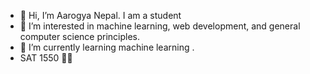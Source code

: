 - 👋 Hi, I’m Aarogya Nepal. I am a student
- 👀 I’m interested in machine learning, web development, and general computer science principles.
- 🌱 I’m currently learning machine learning .
- SAT 1550 🥶🥶


<!---
Aarogya27/Aarogya27 is a ✨ special ✨ repository because its `README.md` (this file) appears on your GitHub profile.
You can click the Preview link to take a look at your changes.
--->
